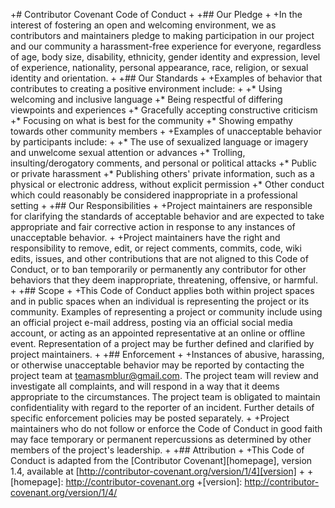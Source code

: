 +# Contributor Covenant Code of Conduct
+
+## Our Pledge
+
+In the interest of fostering an open and welcoming environment, we as contributors and maintainers pledge to making participation in our project and our community a harassment-free experience for everyone, regardless of age, body size, disability, ethnicity, gender identity and expression, level of experience, nationality, personal appearance, race, religion, or sexual identity and orientation.
+
+## Our Standards
+
+Examples of behavior that contributes to creating a positive environment include:
+
+* Using welcoming and inclusive language
+* Being respectful of differing viewpoints and experiences
+* Gracefully accepting constructive criticism
+* Focusing on what is best for the community
+* Showing empathy towards other community members
+
+Examples of unacceptable behavior by participants include:
+
+* The use of sexualized language or imagery and unwelcome sexual attention or advances
+* Trolling, insulting/derogatory comments, and personal or political attacks
+* Public or private harassment
+* Publishing others' private information, such as a physical or electronic address, without explicit permission
+* Other conduct which could reasonably be considered inappropriate in a professional setting
+
+## Our Responsibilities
+
+Project maintainers are responsible for clarifying the standards of acceptable behavior and are expected to take appropriate and fair corrective action in response to any instances of unacceptable behavior.
+
+Project maintainers have the right and responsibility to remove, edit, or reject comments, commits, code, wiki edits, issues, and other contributions that are not aligned to this Code of Conduct, or to ban temporarily or permanently any contributor for other behaviors that they deem inappropriate, threatening, offensive, or harmful.
+
+## Scope
+
+This Code of Conduct applies both within project spaces and in public spaces when an individual is representing the project or its community. Examples of representing a project or community include using an official project e-mail address, posting via an official social media account, or acting as an appointed representative at an online or offline event. Representation of a project may be further defined and clarified by project maintainers.
+
+## Enforcement
+
+Instances of abusive, harassing, or otherwise unacceptable behavior may be reported by contacting the project team at teamasmblur@gmail.com. The project team will review and investigate all complaints, and will respond in a way that it deems appropriate to the circumstances. The project team is obligated to maintain confidentiality with regard to the reporter of an incident. Further details of specific enforcement policies may be posted separately.
+
+Project maintainers who do not follow or enforce the Code of Conduct in good faith may face temporary or permanent repercussions as determined by other members of the project's leadership.
+
+## Attribution
+
+This Code of Conduct is adapted from the [Contributor Covenant][homepage], version 1.4, available at [http://contributor-covenant.org/version/1/4][version]
+
+[homepage]: http://contributor-covenant.org
+[version]: http://contributor-covenant.org/version/1/4/
